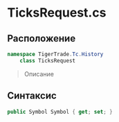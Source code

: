 
# TicksRequest.cs
## Расположение
```csharp
namespace TigerTrade.Tc.History  
    class TicksRequest
```

> Описание

## Синтаксис
```csharp
public Symbol Symbol { get; set; }
```
